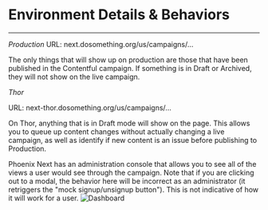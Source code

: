 # Environment Details & Behaviors
***

*Production*
URL: next.dosomething.org/us/campaigns/…

The only things that will show up on production are those that have been published in the Contentful campaign. If something is in Draft or Archived, they will not show on the live campaign.

*Thor*

URL:  next-thor.dosomething.org/us/campaigns/…

On Thor, anything that is in Draft mode will show on the page. This allows you to queue up content changes without actually changing a live campaign, as well as identify if new content is an issue before publishing to Production.

Phoenix Next has an administration console that allows you to see all of the views a user would see through the campaign. Note that if you are clicking out to a modal, the behavior here will be incorrect as an administrator (it retriggers the "mock signup/unsignup button"). This is not indicative of how it will work for a user.
![Dashboard](../_assets/dashboard.png)
